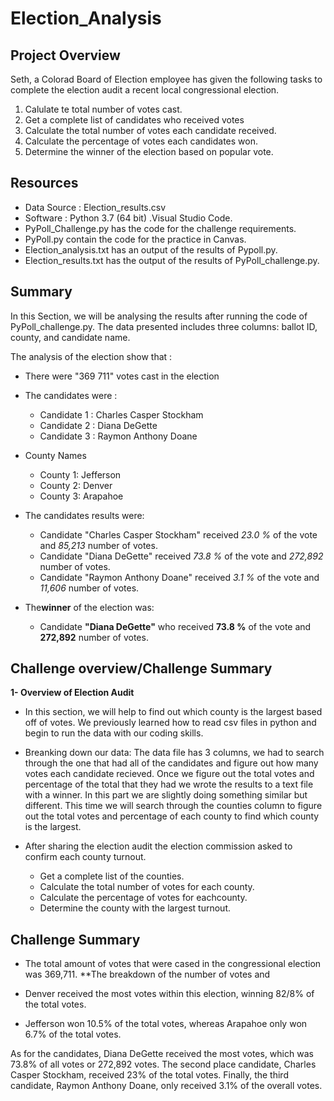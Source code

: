 # Election_Analysis

## Project Overview

Seth, a Colorad Board of Election employee has given the following tasks to complete the election audit a recent local congressional election.

1. Calulate te total number of votes cast.
2. Get a complete list of candidates who received votes 
3. Calculate the total number of votes each candidate received.
4. Calculate the percentage of votes each candidates won.
5. Determine the winner of the election based on popular vote.

## Resources
- Data Source : Election_results.csv
- Software : Python 3.7 (64 bit) .Visual Studio Code.
- PyPoll_Challenge.py has the code for the challenge requirements.
- PyPoll.py contain the code for the practice in Canvas.
- Election_analysis.txt has an output of the results of Pypoll.py.
- Election_results.txt has the output of the results of PyPoll_challenge.py.

## Summary 

In this Section, we will be analysing the results after running the code of PyPoll_challenge.py. 
The data presented includes three columns: ballot ID, county, and candidate name.

The analysis of the election show that :
- There were "369 711" votes cast in the election 
- The candidates were : 
    - Candidate 1 : Charles Casper Stockham
    - Candidate 2 : Diana DeGette
    - Candidate 3 : Raymon Anthony Doane
- County Names
  - County 1: Jefferson
  - County 2: Denver
  - County 3: Arapahoe
    
 - The candidates results were:
    - Candidate "Charles Casper Stockham" received *23.0 %* of the vote and *85,213* number of votes.
    - Candidate "Diana DeGette" received *73.8 %* of the vote and *272,892* number of votes.
    - Candidate "Raymon Anthony Doane" received *3.1 %* of the vote and *11,606* number of votes.
 - The**winner** of the election was:
    - Candidate **"Diana DeGette"** who received **73.8 %** of the vote and **272,892** number of votes.
 
## Challenge overview/Challenge Summary 

**1- Overview of Election Audit**

- In this section, we will help to find out which county is the largest based off of votes. We previously learned how to read csv files in python and begin to run the data with our coding skills. 
- Breanking down our data: The data file has 3 columns, we had to search through the one that had all of the candidates and figure out how many votes each candidate recieved. Once we figure out the total votes and percentage of the total that they had we wrote the results to a text file with a winner. In this part  we are slightly doing something similar but different. This time we will search through the counties column to figure out the total votes and percentage of each county to find which county is the largest.

- After sharing the election audit the election commission asked to confirm each county turnout.

   - Get a complete list of the counties.
   - Calculate the total number of votes for each county.
   - Calculate the percentage of votes for eachcounty.
   - Determine the county with the largest turnout.

## Challenge Summary 

- The total amount of votes that were cased in the congressional election was 369,711. 
**The breakdown of the number of votes and 

- Denver received the most votes within this election, winning 82/8% of the total votes.
- Jefferson won 10.5% of the total votes, whereas Arapahoe only won 6.7% of the total votes.

As for the candidates, Diana DeGette received the most votes, which was 73.8% of all votes or 272,892 votes. The second place candidate, Charles Casper Stockham, received 23% of the total votes. Finally, the third candidate, Raymon Anthony Doane, only received 3.1% of the overall votes.
